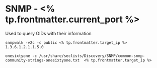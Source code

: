 # SNMP - <% tp.frontmatter.current_port %>

Used to query OIDs with their information
```snmp
snmpwalk -v2c -c public <% tp.frontmatter.target_ip %> 1.3.6.1.2.1.1.5.0
```

```snmp
onesixtyone -c /usr/share/seclists/Discovery/SNMP/common-snmp-community-strings-onesixtyone.txt  <% tp.frontmatter.target_ip %>
```


